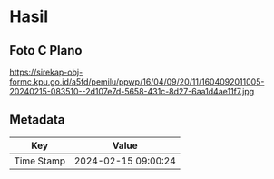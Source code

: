# Hasil

## Foto C Plano

https://sirekap-obj-formc.kpu.go.id/a5fd/pemilu/ppwp/16/04/09/20/11/1604092011005-20240215-083510--2d107e7d-5658-431c-8d27-6aa1d4ae11f7.jpg


## Metadata

| Key        | Value               |
| ---------- | ------------------- |
| Time Stamp | 2024-02-15 09:00:24 |




